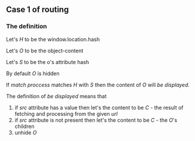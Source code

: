 ## Case 1 of routing

### The definition

Let's _H_ to be the window.location.hash

Let's _O_ to be the object-content

Let's _S_ to be the o's attribute hash

By default _O_ is hidden

If _match proccess_ matches _H_ with _S_ then the content of _O_ will _be displayed_.

The definition of _be displayed_ means that
1. if _src_ attribute has a value then let's the content to be _C_ - the result of fetching and processing from the given _url_
2. if _src_ attribute is not present then let's the content to be _C_ - the _O_'s children
3. unhide _O_

